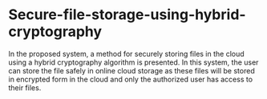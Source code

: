 # Secure-file-storage-using-hybrid-cryptography
In the proposed system, a method for securely storing files in the cloud using a hybrid cryptography algorithm is presented. In this system, the user can store the file safely in online cloud storage as these files will be stored in encrypted form in the cloud and only the authorized user has access to their files.

